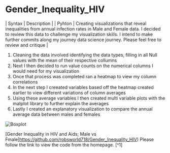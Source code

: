 # Gender_Inequality_HIV
| Syntax | Description |
| Pyhton | Creating visualizations that reveal inequalities from annual infection rates in Male and Female data. I decided to review this data to challenge my visualization skills. I intend to make further commits along my journey data science journey. Please feel free to review and critique |

1. Cleaning the data involved identifying the data types, filling in all Null values with the mean of their respective collumns
2. Next I then decided to run value counts on the numerical columns I would need for my visualization
3. Once that process was completed ran a heatmap to view my column correlations
4. In the next step I creeated variables based off the heatmap created earlier to view different variations of column averages
5. Using these average variables I then created multi variable plots with the matplot library to further explain the averages
6. Lastly I created an explanatory visualization to compare the annual average data between males and females

![Boxplot](saved_figure.png)

[Gender Inequality in HIV and Aids; Male vs Fmale]https://github.com/robsworld718/Gender_Inequality_HIV)
Please follow the link to view the code from the homepage. [^1]
